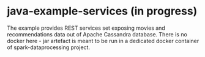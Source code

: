 # java-example-services (in progress)

The example provides REST services set exposing movies and recommendations data out of Apache Cassandra database.
There is no docker here - jar artefact is meant to be run in a dedicated docker container of spark-dataprocessing project.




